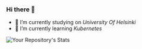 ### Hi there 👋

<!--
**tfhuhtal/tfhuhtal** is a ✨ _special_ ✨ repository because its `README.md` (this file) appears on your GitHub profile.

Here are some ideas to get you started:
-->
- 🔭 I’m currently studying on *University Of Helsinki*
- 🌱 I’m currently learning *Kubernetes*

<!--![Your Repository's Stats](https://github-readme-stats.vercel.app/api?username=tfhuhtal&show_icons=true)
-->
![Your Repository's Stats](https://github-readme-stats.vercel.app/api/top-langs/?username=tfhuhtal&theme=blue-pink)
